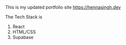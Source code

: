 This is my updated portfolio site
https://hennasingh.dev

The Tech Stack is

1. React
2. HTML/CSS
3. Supabase
